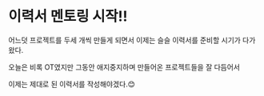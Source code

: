 # 이력서 멘토링 시작!!

어느덧 프로젝트를 두세 개씩 만들게 되면서 이제는 슬슬 이력서를 준비할 시기가 다가왔다.


오늘은 비록 OT였지만  그동안 애지중지하며 만들어온 프로젝트들을 잘 다듬어서

이제는 제대로 된 이력서를 작성해야겠다.😊

